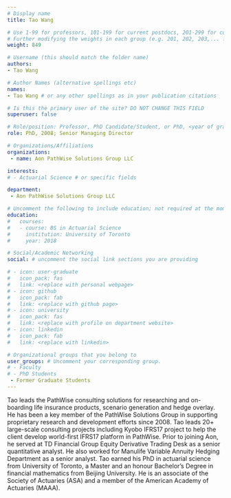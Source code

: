 ```yaml
---
# Display name
title: Tao Wang

# Use 1-99 for professors, 101-199 for current postdocs, 201-299 for current phds, 301-399 for current masters, 401-499 for current undergrads, 801-809 for alum postdocs, 811-849 for alum phds, 851-899 for alum masters, and 901-999 for alum undergrads
# Further modifying the weights in each group (e.g. 201, 202, 203,... for current phds) allows customized ordering (e.g. new students first)
weight: 849

# Username (this should match the folder name)
authors:
- Tao Wang

# Author Names (alternative spellings etc)
names:
- Tao Wang # or any other spellings as in your publication citations

# Is this the primary user of the site? DO NOT CHANGE THIS FIELD
superuser: false

# Role/position: Professor, PhD Candidate/Student, or PhD, <year of graduation>
role: PhD, 2008; Senior Managing Director

# Organizations/Affiliations
organizations:
 - name: Aon PathWise Solutions Group LLC

interests:
# - Actuarial Science # or specific fields

department:
 - Aon PathWise Solutions Group LLC

# Uncomment the following to include education; not required at the moment.
education:
#   courses:
#   - course: BS in Actuarial Science
#     institution: University of Toronto
#     year: 2018

# Social/Academic Networking
social: # uncomment the social link sections you are providing

# - icon: user-graduate
#   icon_pack: fas
#   link: <replace with personal webpage>
# - icon: github
#   icon_pack: fab
#   link: <replace with github page>
# - icon: university
#   icon_pack: fas
#   link: <replace with profile on department website>
# - icon: linkedin
#   icon_pack: fab
#   link: <replace with linkedin>

# Organizational groups that you belong to
user_groups: # Uncomment your corresponding group.
# - Faculty
# - PhD Students
 - Former Graduate Students
---
```


Tao leads the PathWise consulting solutions for researching and on-boarding life insurance products, scenario generation and hedge overlay.  He has been a key member of the PathWise Solutions Group in supporting proprietary research and development efforts since 2008.  Tao leads 20+ large-scale consulting projects including Kyobo IFRS17 project to help the client develop world-first IFRS17 platform in PathWise.  Prior to joining Aon, he served at TD Financial Group Equity Derivative Trading Desk as a senior quantitative analyst.  He also worked for Manulife Variable Annuity Hedging Department as a senior analyst.  Tao earned his PhD in actuarial science from University of Toronto, a Master and an honour Bachelor’s Degree in financial mathematics from Beijing University.  He is an associate of the Society of Actuaries (ASA) and a member of the American Academy of Actuaries (MAAA).